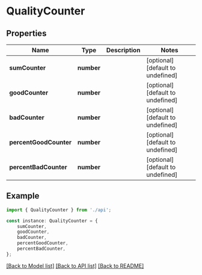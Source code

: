 # QualityCounter


## Properties

Name | Type | Description | Notes
------------ | ------------- | ------------- | -------------
**sumCounter** | **number** |  | [optional] [default to undefined]
**goodCounter** | **number** |  | [optional] [default to undefined]
**badCounter** | **number** |  | [optional] [default to undefined]
**percentGoodCounter** | **number** |  | [optional] [default to undefined]
**percentBadCounter** | **number** |  | [optional] [default to undefined]

## Example

```typescript
import { QualityCounter } from './api';

const instance: QualityCounter = {
    sumCounter,
    goodCounter,
    badCounter,
    percentGoodCounter,
    percentBadCounter,
};
```

[[Back to Model list]](../README.md#documentation-for-models) [[Back to API list]](../README.md#documentation-for-api-endpoints) [[Back to README]](../README.md)
